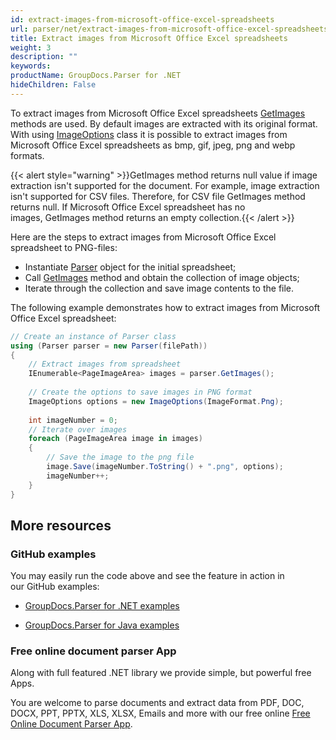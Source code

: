 ```yaml
---
id: extract-images-from-microsoft-office-excel-spreadsheets
url: parser/net/extract-images-from-microsoft-office-excel-spreadsheets
title: Extract images from Microsoft Office Excel spreadsheets
weight: 3
description: ""
keywords: 
productName: GroupDocs.Parser for .NET
hideChildren: False
---
```

To extract images from Microsoft Office Excel spreadsheets [GetImages](https://apireference.groupdocs.com/net/parser/groupdocs.parser/parser/methods/getimages) methods are used. By default images are extracted with its original format. With using [ImageOptions](https://apireference.groupdocs.com/net/parser/groupdocs.parser.options/imageoptions) class it is possible to extract images from Microsoft Office Excel spreadsheets as bmp, gif, jpeg, png and webp formats.

{{< alert style="warning" >}}GetImages method returns null value if image extraction isn't supported for the document. For example, image extraction isn't supported for CSV files. Therefore, for CSV file GetImages method returns null. If Microsoft Office Excel spreadsheet has no images, GetImages method returns an empty collection.{{< /alert >}}

Here are the steps to extract images from Microsoft Office Excel spreadsheet to PNG-files:

*   Instantiate [Parser](https://apireference.groupdocs.com/net/parser/groupdocs.parser/parser) object for the initial spreadsheet;
*   Call [GetImages](https://apireference.groupdocs.com/net/parser/groupdocs.parser/parser/methods/getimages) method and obtain the collection of image objects;
*   Iterate through the collection and save image contents to the file.

The following example demonstrates how to extract images from Microsoft Office Excel spreadsheet:

```csharp
// Create an instance of Parser class
using (Parser parser = new Parser(filePath))
{
    // Extract images from spreadsheet
    IEnumerable<PageImageArea> images = parser.GetImages();
 
    // Create the options to save images in PNG format
    ImageOptions options = new ImageOptions(ImageFormat.Png);
 
    int imageNumber = 0;
    // Iterate over images
    foreach (PageImageArea image in images)
    {
        // Save the image to the png file
        image.Save(imageNumber.ToString() + ".png", options);
        imageNumber++;
    }
}
```

## More resources

### GitHub examples

You may easily run the code above and see the feature in action in our GitHub examples:

*   [GroupDocs.Parser for .NET examples](https://github.com/groupdocs-parser/GroupDocs.Parser-for-.NET)
    
*   [GroupDocs.Parser for Java examples](https://github.com/groupdocs-parser/GroupDocs.Parser-for-Java)
    

### Free online document parser App

Along with full featured .NET library we provide simple, but powerful free Apps.

You are welcome to parse documents and extract data from PDF, DOC, DOCX, PPT, PPTX, XLS, XLSX, Emails and more with our free online [Free Online Document Parser App](https://products.groupdocs.app/parser).
